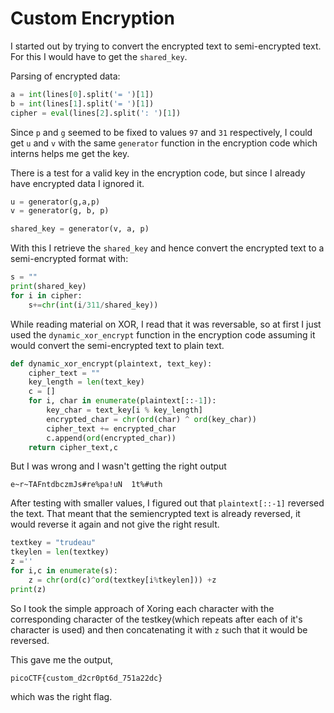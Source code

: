 # Custom Encryption

I started out by trying to convert the encrypted text to semi-encrypted text. For this I would have to get the `shared_key`.

Parsing of encrypted data:
```python
a = int(lines[0].split('= ')[1])
b = int(lines[1].split('= ')[1])
cipher = eval(lines[2].split(': ')[1])
```

Since `p` and `g` seemed to be fixed to values `97` and `31` respectively, I could get `u` and `v` with the same `generator` function in the encryption code which interns helps me get the key.

There is a test for a valid key in the encryption code, but since I already have encrypted data I ignored it.

```python
u = generator(g,a,p)
v = generator(g, b, p)

shared_key = generator(v, a, p)
```

With this I retrieve the `shared_key` and hence convert the encrypted text to a semi-encrypted format with:
```python
s = ""
print(shared_key)
for i in cipher:
    s+=chr(int(i/311/shared_key))
```

While reading material on XOR, I read that it was reversable, so at first I just used the `dynamic_xor_encrypt` function in the encryption code assuming it would convert the semi-encrypted text to plain text.
```python
def dynamic_xor_encrypt(plaintext, text_key):
    cipher_text = ""
    key_length = len(text_key)
    c = []
    for i, char in enumerate(plaintext[::-1]):
        key_char = text_key[i % key_length]
        encrypted_char = chr(ord(char) ^ ord(key_char))
        cipher_text += encrypted_char
        c.append(ord(encrypted_char))
    return cipher_text,c
```

But I was wrong and I wasn't getting the right output
```
e~r~TAFntdbczmJs#re%pa!uN  1t%#uth
```

After testing with smaller values, I figured out that `plaintext[::-1]` reversed the text. That meant that the semiencrypted text is already reversed, it would reverse it again and not give the right result.

```python
textkey = "trudeau"
tkeylen = len(textkey)
z =''
for i,c in enumerate(s):
    z = chr(ord(c)^ord(textkey[i%tkeylen])) +z
print(z)
```

So I took the simple approach of Xoring each character with the corresponding character of the testkey(which repeats after each of it's character is used) and then concatenating it with `z` such that it would be reversed.

This gave me the output,
```
picoCTF{custom_d2cr0pt6d_751a22dc}
```
which was the right flag.